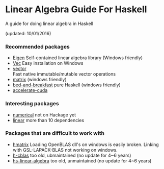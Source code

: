 # Linear Algebra Guide For Haskell
A guide for doing linear algebra in Haskell

(updated: 10/01/2016)

### Recommended packages
* [Eigen](https://hackage.haskell.org/package/eigen)
  Self-contained linear algebra library (Windows friendly)
* [Vec](https://github.com/sedillard/Vec)
  Easy installation on Windows
* [vector](https://hackage.haskell.org/package/vector-0.11.0.0/docs/Data-Vector.html)  
  Fast native immutable/mutable vector operations
* [matrix](https://github.com/Daniel-Diaz/matrix)
  (windows friendly)
* [bed-and-breakfast](https://github.com/scravy/bed-and-breakfast)
  pure Haskell (windows friendly)
* [accelerate-cuda](https://github.com/AccelerateHS/accelerate-cuda/)

### Interesting packages
* [numerical](https://github.com/wellposed/numerical)
  not on Hackage yet
* [linear](https://github.com/ekmett/linear/blob/master/linear.cabal)
  more than 10 dependencies


### Packages that are difficult to work with
* [hmatrix](https://github.com/albertoruiz/hmatrix)
  Loading OpenBLAS dll's on windows is easily broken.
  Linking with GSL-LAPACK-BLAS not working on windows.
* [h-cblas](https://github.com/cartazio/hs-cblas)
  too old, ubmaintained (no update for 4~6 years)
* [hs-linear-algebra](https://github.com/patperry/hs-linear-algebra)
  too old, unmaintained (no update for 4~6 years)
